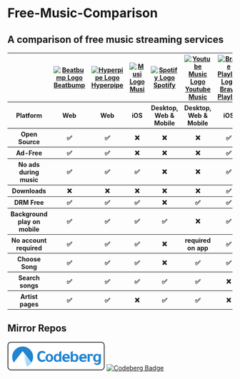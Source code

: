 <html>
  <h1>Free-Music-Comparison</h1>
    <h2>A comparison of free music streaming services</h2>
<table>
<tr>
    <th></th>
    <th><a href="https://github.com/snuffyDev/Beatbump"><img src="https://github.com/snuffyDev/Beatbump/raw/master/.repo/images/logo-header.png" alt="Beatbump Logo" height="36"> <br /> Beatbump</a></th>
    <th><a href="https://codeberg.org/Hyperpipe/Hyperpipe"><img src="https://codeberg.org/avatars/62d47f74223a5736349a9685fb9a517b?size=420" alt="Hyperpipe Logo" height="36"> <br /> Hyperpipe</a></th>
    <th><a href="https://feelthemusi.com"><img src="https://is2-ssl.mzstatic.com/image/thumb/Purple122/v4/7d/76/2f/7d762f0e-10ab-1ff2-baf7-84cdaca16219/Icon-1x_U007emarketing-0-6-0-85-220.png/492x0w.webp" alt="Musi Logo" width="36" height="36"> <br /> Musi</a></th>
    <th><a href="https://open.spotify.com"><img src="http://img.talkandroid.com/uploads/2016/01/spotify-app-logo.png" alt="Spotify Logo" width="36" height="36"> <br /> Spotify</a></th>
    <th><a href="https://music.youtube.com"><img src="https://imgs.search.brave.com/18QtcP6qUdGUZUskYznMPoRJniTv8JFedTwM-oY9-jc/rs:fit:1200:1200:1/g:ce/aHR0cHM6Ly9sb2dv/ZG93bmxvYWQub3Jn/L3dwLWNvbnRlbnQv/dXBsb2Fkcy8yMDE4/LzA5L3lvdXR1YmUt/bXVzaWMtbG9nby03/LnBuZw" alt="Youtube Music Logo" width="36" height="36"> <br /> Youtube Music</a></th>
    <th><a href="https://brave.com/playlist"><img src="https://cdn.search.brave.com/serp/v1/static/brand/7aad80c1b58c70bab482ce1e3c4e332fba2eab52180bfca5b012b571a31d2696-brave-logo-small.svg" alt="Brave Playlist Logo" height="36"> <br /> Brave Playlist</a></th>
  </tr>
  <tr>
    <th>Platform</th>
    <th>Web</th>
    <th>Web</th>
    <th>iOS</th>
    <th>Desktop, Web & Mobile</th>
    <th>Desktop, Web & Mobile</th>
    <th>iOS</th>
  </tr>
  <tr>
    <th>Open Source</th>
    <th>✅</th>
    <th>✅</th>
    <th>❌</th>
    <th>❌</th>
    <th>❌</th>
    <th>✅</th>
  </tr>
  <tr>
    <th>Ad-Free</th>
    <th>✅</th>
    <th>✅</th>
    <th>❌</th>
    <th>❌</th>
    <th>❌</th>
    <th>✅</th>
  </tr>
  <tr>
    <th>No ads during music</th>
    <th>✅</th>
    <th>✅</th>
    <th>✅</th>
    <th>❌</th>
    <th>❌</th>
    <th>✅</th>
  </tr>
  <tr>
    <th>Downloads</th>
    <th>❌</th>
    <th>❌</th>
    <th>❌</th>
    <th>❌</th>
    <th>❌</th>
    <th>✅</th>
  </tr>
  <tr>
    <th>DRM Free</th>
    <th>✅</th>
    <th>✅</th>
    <th>✅</th>
    <th>❌</th>
    <th>✅</th>
    <th>✅</th>
  </tr>
  <tr>
    <th>Background play on mobile</th>
    <th>✅</th>
    <th>✅</th>
    <th>✅</th>
    <th>✅</th>
    <th>❌</th>
    <th>✅</th>
  </tr>
  <tr>
    <th>No account required</th>
    <th>✅</th>
    <th>✅</th>
    <th>✅</th>
    <th>❌</th>
    <th>required on app</th>
    <th>✅</th>
  </tr>
  <tr>
    <th>Choose Song</th>
    <th>✅</th>
    <th>✅</th>
    <th>✅</th>
    <th>❌</th>
    <th>✅</th>
    <th>✅</th>
  </tr>
  <tr>
    <th>Search songs</th>
    <th>✅</th>
    <th>✅</th>
    <th>✅</th>
    <th>✅</th>
    <th>✅</th>
    <th>❌</th>
  </tr>
  <tr>
    <th>Artist pages</th>
    <th>✅</th>
    <th>✅</th>
    <th>❌</th>
    <th>✅</th>
    <th>✅</th>
    <th>❌</th>
  </tr>
 </table>
<h2>Mirror Repos</h2>
  <a href="https://codeberg.org/Iron-Maltese/Free-Music-Comparison"> <img src="https://raw.githubusercontent.com/ManeraKai/manerakai/main/icons/codeberg.svg" alt="Codeberg Badge"></a>
  <a href="https://github.com/IronMaltese/YouTube-Frontend-Comparison"> <img src="https://github.com/IronMaltese/Free-Music-Comparison" alt="Codeberg Badge"></a>
</html>

